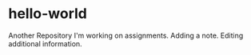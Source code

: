 # hello-world
Another Repository 
I'm working on assignments. Adding a note.
Editing additional information.
